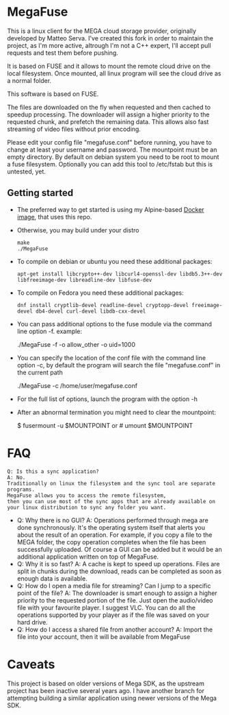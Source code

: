 MegaFuse
========

This is a linux client for the MEGA cloud storage provider, originally developed by Matteo Serva. I've created this fork in order to maintain the project, as I'm more active, altrough I'm not a C++ expert, I'll accept pull requests and test them before pushing.

It is based on FUSE and it allows to mount the remote cloud drive on the local filesystem.
Once mounted, all linux program will see the cloud drive as a normal folder.

This software is based on FUSE.

The files are downloaded on the fly when requested and then cached to speedup processing.
The downloader will assign a higher priority to the requested chunk, and prefetch the remaining data.
This allows also fast streaming of video files without prior encoding.

Please edit your config file "megafuse.conf" before running, you have to change at least your username and password.
The mountpoint must be an empty directory.
By default on debian system you need to be root to mount a fuse filesystem.
Optionally you can add this tool to /etc/fstab but this is untested, yet.

## Getting started

* The preferred way to get started is using my Alpine-based [Docker image](https://github.com/Amitie10g/docker-megafuse), that uses this repo.

* Otherwise, you may build under your distro

      make
      ./MegaFuse

* To compile on debian or ubuntu you need these additional packages:
	
      apt-get install libcrypto++-dev libcurl4-openssl-dev libdb5.3++-dev libfreeimage-dev libreadline-dev libfuse-dev

* To compile on Fedora you need these additional packages:

      dnf install cryptlib-devel readline-devel cryptopp-devel freeimage-devel db4-devel curl-devel libdb-cxx-devel

* You can pass additional options to the fuse module via the command line option -f. example:
	
	./MegaFuse -f -o allow_other -o uid=1000
	
* You can specify the location of the conf file with the command line option -c, by default the program will search the file "megafuse.conf" in the current path

	./MegaFuse -c /home/user/megafuse.conf
	
* For the full list of options, launch the program with the option -h

* After an abnormal termination you might need to clear the mountpoint:
	
	$ fusermount -u $MOUNTPOINT
	or # umount $MOUNTPOINT

FAQ
========
	Q: Is this a sync application?
	A: No.
	Traditionally on linux the filesystem and the sync tool are separate programs.
	MegaFuse allows you to access the remote filesystem,
	then you can use most of the sync apps that are already available on your linux distribution to sync any folder you want.
-
	Q: Why there is no GUI?
	A: Operations performed through mega are done synchronously.
	It's the operating system itself that alerts you about the result of an operation.
	For example, if you copy a file to the MEGA folder, the copy operation completes when the file has been successfully uploaded.
   	Of course a GUI can be added but it would be an additional application written on top of MegaFuse.
-
	Q: Why it is so fast?
	A: A cache is kept to speed up operations.
	Files are split in chunks during the download, reads can be completed as soon as enough data is available.
-
	Q: How do I open a media file for streaming? Can I jump to a specific point of the file?
	A: The downloader is smart enough to assign a higher priority to the requested portion of the file.
   	Just open the audio/video file with your favourite player. I suggest VLC.
   	You can do all the operations supported by your player as if the file was saved on your hard drive.
-
	Q: How do I access a shared file from another account?
	A: Import the file into your account, then it will be available from MegaFuse

Caveats
========

This project is based on older versions of Mega SDK, as the upstream project has been inactive several years ago. I have another branch for attempting building a similar application using newer versions of the Mega SDK.
